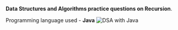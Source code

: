 **Data Structures and Algorithms practice questions on Recursion**.

Programming language used - **Java**
![DSA with Java](https://i0.wp.com/codeofcode.org/wp-content/uploads/2023/01/Learn-DSA-with-Java-Image.jpeg?fit=1108,832&ssl=1)
